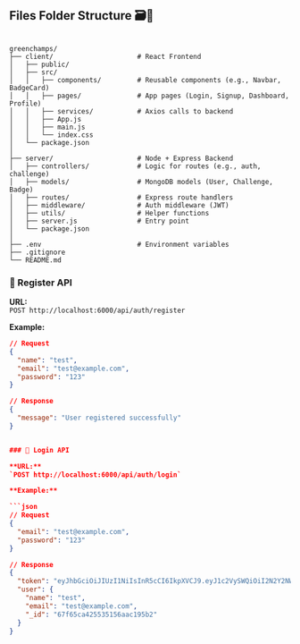 ## Files Folder Structure 🗃️📂

```

greenchamps/
├── client/                     # React Frontend
│   ├── public/
│   ├── src/
│   │   ├── components/         # Reusable components (e.g., Navbar, BadgeCard)
│   │   ├── pages/              # App pages (Login, Signup, Dashboard, Profile)
│   │   ├── services/           # Axios calls to backend
│   │   ├── App.js
│   │   ├── main.js
│   │   └── index.css
│   └── package.json
│
├── server/                     # Node + Express Backend
│   ├── controllers/            # Logic for routes (e.g., auth, challenge)
│   ├── models/                 # MongoDB models (User, Challenge, Badge)
│   ├── routes/                 # Express route handlers
│   ├── middleware/             # Auth middleware (JWT)
│   ├── utils/                  # Helper functions
│   ├── server.js               # Entry point
│   └── package.json
│
├── .env                        # Environment variables
├── .gitignore
└── README.md

```

### 📝 Register API

**URL:**  
`POST http://localhost:6000/api/auth/register`

**Example:**

````json
// Request
{
  "name": "test",
  "email": "test@example.com",
  "password": "123"
}

// Response
{
  "message": "User registered successfully"
}


### 🔐 Login API

**URL:**
`POST http://localhost:6000/api/auth/login`

**Example:**

```json
// Request
{
  "email": "test@example.com",
  "password": "123"
}

// Response
{
  "token": "eyJhbGciOiJIUzI1NiIsInR5cCI6IkpXVCJ9.eyJ1c2VySWQiOiI2N2Y2NWNhNDI1NTM1MTU2YWFjMTk1YjIiLCJpYXQiOjE3NDQxOTkwNDUsImV4cCI6MTc0NDI4NTQ0NX0.dCRvIlNtdxRiXA09g-_UEHh92UcS5_68MK-kLRcvTzA",
  "user": {
    "name": "test",
    "email": "test@example.com",
    "_id": "67f65ca425535156aac195b2"
  }
}

````

